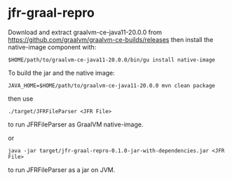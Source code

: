 # jfr-graal-repro 

Download and extract graalvm-ce-java11-20.0.0 from https://github.com/graalvm/graalvm-ce-builds/releases
then install the native-image component with:
```
$HOME/path/to/graalvm-ce-java11-20.0.0/bin/gu install native-image
```

To build the jar and the native image:

```
JAVA_HOME=$HOME/path/to/graalvm-ce-java11-20.0.0 mvn clean package
```

then use
```
./target/JFRFileParser <JFR File>
```
to run JFRFileParser as GraalVM native-image.

or

```
java -jar target/jfr-graal-repro-0.1.0-jar-with-dependencies.jar <JFR File>
```

to run JFRFileParser as a jar on JVM.
